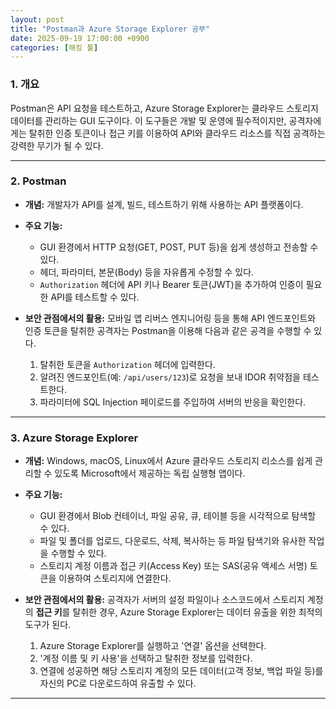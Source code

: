 ```yaml
---
layout: post
title: "Postman과 Azure Storage Explorer 공부"
date: 2025-09-19 17:00:00 +0900
categories: [해킹 툴]
---
```


### 1. 개요

Postman은 API 요청을 테스트하고, Azure Storage Explorer는 클라우드 스토리지 데이터를 관리하는 GUI 도구이다. 이 도구들은 개발 및 운영에 필수적이지만, 공격자에게는 탈취한 인증 토큰이나 접근 키를 이용하여 API와 클라우드 리소스를 직접 공격하는 강력한 무기가 될 수 있다.

---

### 2. Postman

*   **개념:** 개발자가 API를 설계, 빌드, 테스트하기 위해 사용하는 API 플랫폼이다.
*   **주요 기능:**
    *   GUI 환경에서 HTTP 요청(GET, POST, PUT 등)을 쉽게 생성하고 전송할 수 있다.
    *   헤더, 파라미터, 본문(Body) 등을 자유롭게 수정할 수 있다.
    *   `Authorization` 헤더에 API 키나 Bearer 토큰(JWT)을 추가하여 인증이 필요한 API를 테스트할 수 있다.

*   **보안 관점에서의 활용:**
    모바일 앱 리버스 엔지니어링 등을 통해 API 엔드포인트와 인증 토큰을 탈취한 공격자는 Postman을 이용해 다음과 같은 공격을 수행할 수 있다.
    1.  탈취한 토큰을 `Authorization` 헤더에 입력한다.
    2.  알려진 엔드포인트(예: `/api/users/123`)로 요청을 보내 IDOR 취약점을 테스트한다.
    3.  파라미터에 SQL Injection 페이로드를 주입하여 서버의 반응을 확인한다.

---

### 3. Azure Storage Explorer

*   **개념:** Windows, macOS, Linux에서 Azure 클라우드 스토리지 리소스를 쉽게 관리할 수 있도록 Microsoft에서 제공하는 독립 실행형 앱이다.
*   **주요 기능:**
    *   GUI 환경에서 Blob 컨테이너, 파일 공유, 큐, 테이블 등을 시각적으로 탐색할 수 있다.
    *   파일 및 폴더를 업로드, 다운로드, 삭제, 복사하는 등 파일 탐색기와 유사한 작업을 수행할 수 있다.
    *   스토리지 계정 이름과 접근 키(Access Key) 또는 SAS(공유 액세스 서명) 토큰을 이용하여 스토리지에 연결한다.

*   **보안 관점에서의 활용:**
    공격자가 서버의 설정 파일이나 소스코드에서 스토리지 계정의 **접근 키**를 탈취한 경우, Azure Storage Explorer는 데이터 유출을 위한 최적의 도구가 된다.
    1.  Azure Storage Explorer를 실행하고 '연결' 옵션을 선택한다.
    2.  '계정 이름 및 키 사용'을 선택하고 탈취한 정보를 입력한다.
    3.  연결에 성공하면 해당 스토리지 계정의 모든 데이터(고객 정보, 백업 파일 등)를 자신의 PC로 다운로드하여 유출할 수 있다.

<hr class="short-rule">